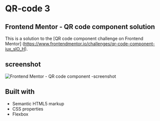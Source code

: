 # QR-code 3
## Frontend Mentor - QR code component solution


This is a solution to the [QR code component challenge on Frontend Mentor]
(https://www.frontendmentor.io/challenges/qr-code-component-iux_sIO_H).

## screenshot

 ![Frontend Mentor - QR code component -screenshot](https://github.com/Nesmaz/QR-code/assets/137338072/c2db6e5f-3cda-448a-bfa9-2bb832b127db)


## Built with
- Semantic HTML5 markup
- CSS properties
- Flexbox
